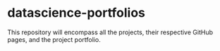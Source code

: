 # datascience-portfolios
This repository will encompass all the projects, their respective GitHub pages, and the project portfolio.
